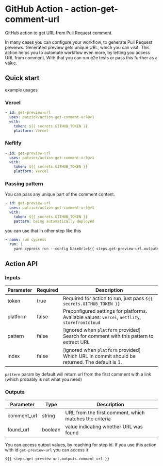 # GitHub Action - action-get-comment-url

GitHub action to get URL from Pull Request comment.

In many cases you can configure your workflow, to generate Pull Request previews. Generated preview gets unique URL, which you can visit. This action helps you to automate workflow even more, by letting you access URL from comment. With that you can run e2e tests or pass this further as a value.

## Quick start

example usages

### Vercel

```yaml
- id: get-preview-url
  uses: patzick/action-get-comment-url@v1
  with:
    token: ${{ secrets.GITHUB_TOKEN }}
    platform: Vercel
```

### Neflify

```yaml
- id: get-preview-url
  uses: patzick/action-get-comment-url@v1
  with:
    token: ${{ secrets.GITHUB_TOKEN }}
    platform: Vercel
```

### Passing pattern

You can pass any unique part of the comment content.

```yaml
- id: get-preview-url
  uses: patzick/action-get-comment-url@v1
  with:
    token: ${{ secrets.GITHUB_TOKEN }}
    pattern: being automatically deployed
```

you can use that in other step like this

```yaml
- name: run cypress
  run: |
    yarn cypress run --config baseUrl=${{ steps.get-preview-url.outputs.comment_url }}
```

## Action API

### Inputs

| Parameter | Required | Description                                                                                     |
| --------- | -------- | ----------------------------------------------------------------------------------------------- |
| token     | true     | Required for action to run, just pass `${{ secrets.GITHUB_TOKEN }}`                             |
| platform  | false    | Preconfigured settings for platforms. Available values: `vercel`, `netflify`, `storefrontcloud` |
| pattern   | false    | [ignored when `platform` provided] Search for comment with this pattern to extract URL          |
| index     | false    | [ignored when `platform` provided] Which URL in commit should be returned. The default is 1.    |

`pattern` param by default will return url from the first comment with a link (which probably is not what you need)

### Outputs

| Parameter   | Type    | Description                                            |
| ----------- | ------- | ------------------------------------------------------ |
| comment_url | string  | URL from the first comment, which matches the criteria |
| found_url   | boolean | value indicating whether URL was found                 |

You can access output values, by reaching for step id. If you use this action with id `get-preview-url` you can access it

```
${{ steps.get-preview-url.outputs.comment_url }}
```
